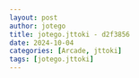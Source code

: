 ```yaml
---
layout: post
author: jotego
title: jotego.jttoki - d2f3856
date: 2024-10-04
categories: [Arcade, jttoki]
tags: [jotego.jttoki]
---
```


